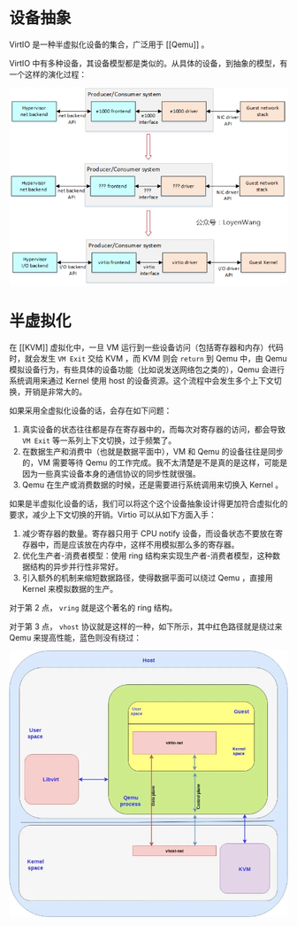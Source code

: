 # 设备抽象

VirtIO 是一种半虚拟化设备的集合，广泛用于 [[Qemu]] 。

VirtIO 中有多种设备，其设备模型都是类似的。从具体的设备，到抽象的模型，有一个这样的演化过程：

![](img/clipboard-20241116T140942.png)

# 半虚拟化

在 [[KVM]] 虚拟化中，一旦 VM 运行到一些设备访问（包括寄存器和内存）代码时，就会发生 `VM Exit` 交给 KVM ，而 KVM 则会 `return` 到 Qemu 中，由 Qemu 模拟设备行为，有些具体的设备功能（比如说发送网络包之类的），Qemu 会进行系统调用来通过 Kernel 使用 host 的设备资源。这个流程中会发生多个上下文切换，开销是非常大的。

如果采用全虚拟化设备的话，会存在如下问题：

1.  真实设备的状态往往都是存在寄存器中的，而每次对寄存器的访问，都会导致 `VM Exit` 等一系列上下文切换，过于频繁了。
2.  在数据生产和消费中（也就是数据平面中），VM 和 Qemu 的设备往往是同步的，VM 需要等待 Qemu 的工作完成。我不太清楚是不是真的是这样，可能是因为一些真实设备本身的通信协议的同步性就很强。
3.  Qemu 在生产或消费数据的时候，还是需要进行系统调用来切换入 Kernel 。

如果是半虚拟化设备的话，我们可以将这个这个设备抽象设计得更加符合虚拟化的要求，减少上下文切换的开销。Virtio 可以从如下方面入手：

1.  减少寄存器的数量。寄存器只用于 CPU notify 设备，而设备状态不要放在寄存器中，而是应该放在内存中，这样不用模拟那么多的寄存器。
2.  优化生产者-消费者模型：使用 ring 结构来实现生产者-消费者模型，这种数据结构的异步并行性非常好。
3.  引入额外的机制来缩短数据路径，使得数据平面可以绕过 Qemu ，直接用 Kernel 来模拟数据的生产。

对于第 2 点， `vring` 就是这个著名的 ring 结构。

对于第 3 点， `vhost` 协议就是这样的一种，如下所示，其中红色路径就是绕过来 Qemu 来提高性能，蓝色则没有绕过：

![](img/clipboard-20241116T142041.png)
